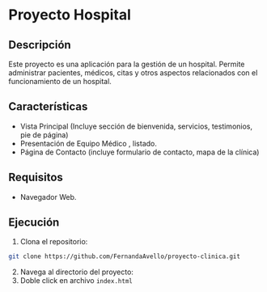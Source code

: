 # Proyecto Hospital

## Descripción
Este proyecto es una aplicación para la gestión de un hospital. Permite administrar pacientes, médicos, citas y otros aspectos relacionados con el funcionamiento de un hospital.

## Características
- Vista Principal (Incluye sección de bienvenida, servicios, testimonios, pie de página)
- Presentación de Equipo Médico , listado.
- Página de Contacto (incluye formulario de contacto, mapa de la clínica)

## Requisitos
- Navegador Web.

## Ejecución
1. Clona el repositorio:
  ```bash
  git clone https://github.com/FernandaAvello/proyecto-clinica.git
  ```
2. Navega al directorio del proyecto:
3. Doble click en archivo `index.html`

